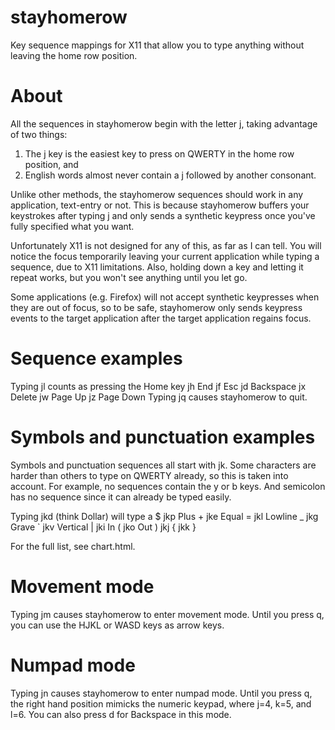 stayhomerow
===========

Key sequence mappings for X11 that allow you to type anything without leaving the home row position.


About
=====

All the sequences in stayhomerow begin with the letter  j,  taking advantage of two things:

  1. The  j  key is the easiest key to press on QWERTY in the home row position, and
  2. English words almost never contain a  j  followed by another consonant.

Unlike other methods, the stayhomerow sequences should work in any application, text-entry or not.
This is because stayhomerow buffers your keystrokes after typing  j  and only sends a synthetic
keypress once you've fully specified what you want.

Unfortunately X11 is not designed for any of this, as far as I can tell. You will notice the focus
temporarily leaving your current application while typing a sequence, due to X11 limitations. Also,
holding down a key and letting it repeat works, but you won't see anything until you let go.

Some applications (e.g. Firefox) will not accept synthetic keypresses when they are out of focus,
so to be safe, stayhomerow only sends keypress events to the target application after the target
application regains focus.


Sequence examples
=================

  Typing  jl  counts as pressing the  Home  key
          jh                          End
          jf                          Esc
          jd                          Backspace
          jx                          Delete
          jw                          Page Up
          jz                          Page Down
  Typing  jq  causes stayhomerow to quit.


Symbols and punctuation examples
================================

Symbols and punctuation sequences all start with  jk.  Some characters are harder than others
to type on QWERTY already, so this is taken into account.  For example, no sequences contain
the  y  or  b  keys. And semicolon has no sequence since it can already be typed easily.

  Typing  jkd  (think Dollar) will type a  $
          jkp         Plus                 +
          jke         Equal                =
          jkl         Lowline              _
          jkg         Grave                `
          jkv         Vertical             |
          jki         In                   (
          jko         Out                  )
          jkj                              {
          jkk                              }

For the full list, see chart.html.


Movement mode
=============

Typing  jm  causes stayhomerow to enter movement mode. Until you press  q,  you can use the
HJKL or WASD keys as arrow keys.


Numpad mode
===========

Typing  jn  causes stayhomerow to enter numpad mode. Until you press  q,  the right hand
position mimicks the numeric keypad, where j=4, k=5, and l=6.  You can also press  d  for
Backspace in this mode.
